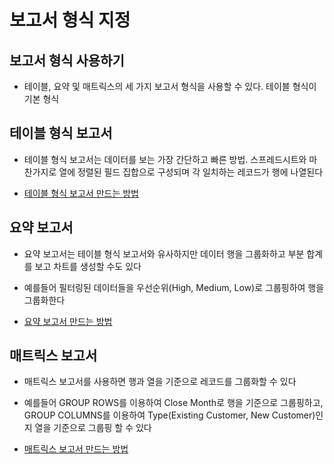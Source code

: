 # 보고서 형식 지정

## 보고서 형식 사용하기

 - 테이블, 요약 및 매트릭스의 세 가지 보고서 형식을 사용할 수 있다. 테이블 형식이 기본 형식

## 테이블 형식 보고서

 - 테이블 형식 보고서는 데이터를 보는 가장 간단하고 빠른 방법. 스프레드시트와 마찬가지로 열에 정렬된 필드 집합으로 구성되며 각 일치하는 레코드가 행에 나열된다

 - [테이블 형식 보고서 만드는 방법](https://trailhead.salesforce.com/ko/content/learn/modules/lex_implementation_reports_dashboards/lex_implementation_reports_dashboards_report_formats?trailmix_creator_id=strailhead&trailmix_slug=prepare-for-your-salesforce-administrator-credential)

## 요약 보고서

 - 요약 보고서는 테이블 형식 보고서와 유사하지만 데이터 행을 그룹화하고 부분 합계를 보고 차트를 생성할 수도 있다

 - 예를들어 필터링된 데이터들을 우선순위(High, Medium, Low)로 그룹핑하여 행을 그룹화한다

 - [요약 보고서 만드는 방법](https://trailhead.salesforce.com/ko/content/learn/modules/lex_implementation_reports_dashboards/lex_implementation_reports_dashboards_report_formats?trailmix_creator_id=strailhead&trailmix_slug=prepare-for-your-salesforce-administrator-credential)

## 매트릭스 보고서

 - 매트릭스 보고서를 사용하면 행과 열을 기준으로 레코드를 그룹화할 수 있다

 - 예를들어 GROUP ROWS를 이용하여 Close Month로 행을 기준으로 그룹핑하고, GROUP COLUMNS를 이용하여 Type(Existing Customer, New Customer)인지 열을 기준으로 그룹핑 할 수 있다

 - [매트릭스 보고서 만드는 방법](https://trailhead.salesforce.com/ko/content/learn/modules/lex_implementation_reports_dashboards/lex_implementation_reports_dashboards_report_formats?trailmix_creator_id=strailhead&trailmix_slug=prepare-for-your-salesforce-administrator-credential)
